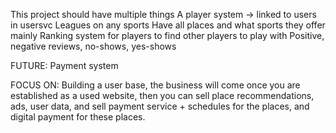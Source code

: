 This project should have multiple things
A player system -> linked to users in usersvc
Leagues on any sports
Have all places and what sports they offer mainly
Ranking system for players to find other players to play with
Positive, negative reviews, no-shows, yes-shows

FUTURE: Payment system

FOCUS ON: Building a user base, the business will come once you are established as a used website, then you can sell place recommendations, ads, user data, and sell payment service + schedules for the places, and digital payment for these places.